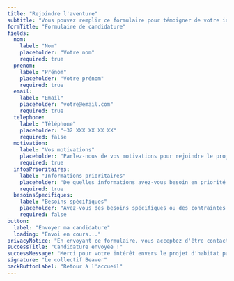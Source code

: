 ```yaml
---
title: "Rejoindre l'aventure"
subtitle: "Vous pouvez remplir ce formulaire pour témoigner de votre intérêt envers le projet. Nous vous recontacterons dans les semaines à venir pour vous communiquer une date de visite de la ferme et le reste du processus d'adhésion."
formTitle: "Formulaire de candidature"
fields:
  nom:
    label: "Nom"
    placeholder: "Votre nom"
    required: true
  prenom:
    label: "Prénom"
    placeholder: "Votre prénom"
    required: true
  email:
    label: "Email"
    placeholder: "votre@email.com"
    required: true
  telephone:
    label: "Téléphone"
    placeholder: "+32 XXX XX XX XX"
    required: false
  motivation:
    label: "Vos motivations"
    placeholder: "Parlez-nous de vos motivations pour rejoindre le projet d'Habitat Beaver? Qu'est-ce qui vous tient à cœur dans la réalisation d'un habitat partagé? Vos valeurs, vos attentes?..."
    required: true
  infosPrioritaires:
    label: "Informations prioritaires"
    placeholder: "De quelles informations avez-vous besoin en priorité ? Nous construirons notre FAQ en fonction de vos besoins."
    required: true
  besoinsSpecifiques:
    label: "Besoins spécifiques"
    placeholder: "Avez-vous des besoins spécifiques ou des contraintes particulières que nous devrions connaître ? (accessibilité, etc.)"
    required: false
button:
  label: "Envoyer ma candidature"
  loading: "Envoi en cours..."
privacyNotice: "En envoyant ce formulaire, vous acceptez d'être contacté·e par le collectif Beaver pour échanger sur votre candidature. Vos données ne seront pas partagées avec des tiers et seront conservées durant 3 ans maximum."
successTitle: "Candidature envoyée !"
successMessage: "Merci pour votre intérêt envers le projet d'habitat partagé de la Ferme du Temple. Nous avons bien reçu votre candidature et nous vous recontacterons très prochainement pour échanger sur votre projet et vos motivations."
signature: "Le collectif Beaver"
backButtonLabel: "Retour à l'accueil"
---
```

